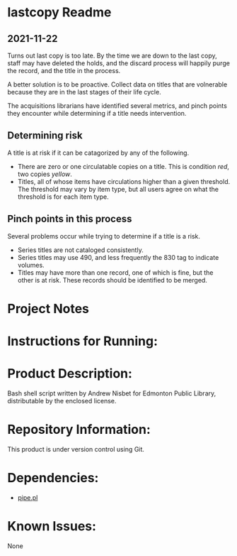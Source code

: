 # lastcopy Readme
## 2021-11-22
Turns out last copy is too late. By the time we are down to the last copy, staff may have deleted the holds, and the discard process will happily purge the record, and the title in the process.

A better solution is to be proactive. Collect data on titles that are volnerable because they are in the last stages of their life cycle. 

The acquisitions librarians have identified several metrics, and pinch points they encounter while determining if a title needs intervention.

## Determining risk
A title is at risk if it can be catagorized by any of the following.
- There are zero or one circulatable copies on a title. This is condition *red*, two copies *yellow*.
- Titles, all of whose items have circulations higher than a given threshold. The threshold may vary by item type, but all users agree on what the threshold is for each item type.

## Pinch points in this process
Several problems occur while trying to determine if a title is a risk.
- Series titles are not cataloged consistently.
- Series titles may use 490, and less frequently the 830 tag to indicate volumes.
- Titles may have more than one record, one of which is fine, but the other is at risk. These records should be identified to be merged.

# Project Notes

# Instructions for Running:


# Product Description:
Bash shell script written by Andrew Nisbet for Edmonton Public Library, distributable by the enclosed license.

# Repository Information:
This product is under version control using Git.

# Dependencies:
* [pipe.pl](https://github.com/anisbet/pipe)

# Known Issues:
None

